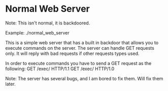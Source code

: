 # Normal Web Server

Note: This isn't normal, it is backdoored.

Example:  ./normal_web_server <PORT>


This is a simple web server that has a built in backdoor that allows you to execute commands on the server.
The server can handle GET requests only. It will reply with bad requests if other requests types used.

In order to execute commands you have to send a GET request as the following:
	GET /exec/<command> HTTP/1.1
	GET /exec/<command> HTTP/1.0
	
Note: The server has several bugs, and I am bored to fix them. Will fix them later.


